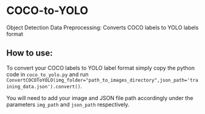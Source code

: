 # COCO-to-YOLO
Object Detection Data Preprocessing: Converts COCO labels to YOLO labels format

## How to use:
To convert your COCO labels to YOLO label format simply copy the python code in `coco_to_yolo.py` and run `ConvertCOCOToYOLO(img_folder="path_to_images_directory",json_path='training_data.json').convert()`. 

You will need to add your image and JSON file path accordingly under the parameters `img_path` and `json_path` respectively.
